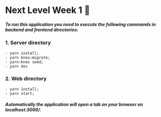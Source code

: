 # Next Level Week 1 🚀

##### To run this application you need to execute the following commands in backend and frontend directories: 
      
      
### 1. Server directory
    - yarn install;
    - yarn knex:migrate;
    - yarn:knex seed;
    - yarn dev
### 2. Web directory
    - yarn install;
    - yarn start;


##### Automatically the application will open a tab on your browser on localhost:3000/.

